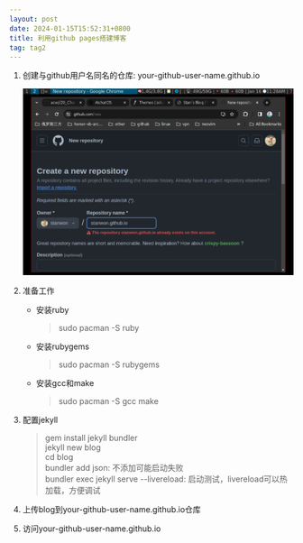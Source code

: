 ```yaml
---
layout: post
date: 2024-01-15T15:52:31+0800
title: 利用github pages搭建博客
tag: tag2
---
```


1. 创建与github用户名同名的仓库: your-github-user-name.github.io

    ![create github repo](/assets/images/create-github-repo.png)

2. 准备工作

    - 安装ruby

        > sudo pacman -S ruby

    - 安装rubygems

        > sudo pacman -S rubygems

    - 安装gcc和make  

        > sudo pacman -S gcc make
    
3. 配置jekyll
    > gem install jekyll bundler  
    > jekyll new blog  
    > cd blog  
    > bundler add json: 不添加可能启动失败  
    > bundler exec jekyll serve --livereload: 启动测试，livereload可以热加载，方便调试  

4. 上传blog到your-github-user-name.github.io仓库

5. 访问your-github-user-name.github.io
